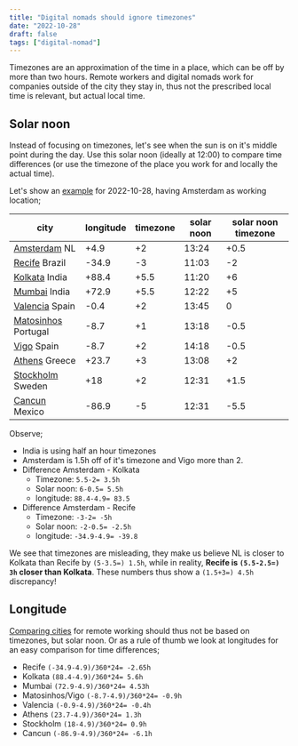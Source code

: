 ```yaml
---
title: "Digital nomads should ignore timezones"
date: "2022-10-28"
draft: false
tags: ["digital-nomad"]
---
```


Timezones are an approximation of the time in a place,
which can be off by more than two hours.
Remote workers and digital nomads work for companies outside of the city they stay in,
thus not the prescribed local time is relevant,
but actual local time.

## Solar noon

Instead of focusing on timezones,
let's see when the sun is on it's middle point during the day.
Use this solar noon (ideally at 12:00) to compare time differences
(or use the timezone of the place you work for and locally the actual time).

Let's show an
[example](https://www.timeanddate.com/worldclock/converter.html?iso=20221028T130000&p1=16&p2=44&p3=209&p4=325&p5=4529&p6=26&p7=239&p8=923&p9=54)
for 2022-10-28,
having Amsterdam as working location;

| city | longitude| timezone | solar noon | solar noon timezone |
| --- | --- | --- | --- | --- |
| [Amsterdam](https://geotimedate.org/sun/netherlands/provincie-noordholland/amsterdam) NL | +4.9 | +2 | 13:24 | +0.5 |
| [Recife](https://geotimedate.org/sun/brazil/pernambuco/recife/3390760) Brazil | -34.9 | -3 | 11:03 | -2 |
| [Kolkata](https://geotimedate.org/sun/india/west-bengal/kolkata/1275004) India | +88.4 | +5.5 | 11:20 | +6 |
| [Mumbai](https://geotimedate.org/sun/india/state-of-maharashtra/mumbai/1275339) India | +72.9 | +5.5 | 12:22 | +5 |
| [Valencia](https://geotimedate.org/sun/spain/comunitat-valenciana/valencia/2509954) Spain | -0.4 | +2 | 13:45 | 0 |
| [Matosinhos](https://geotimedate.org/sun/portugal/distrito-do-porto/matosinhos/2737824) Portugal | -8.7 | +1 | 13:18 | -0.5 |
| [Vigo](https://geotimedate.org/sun/spain/galicia/vigo/6360254) Spain | -8.7 | +2 | 14:18 | -0.5 |
| [Athens](https://geotimedate.org/sun/greece/attica/athens) Greece | +23.7 | +3 | 13:08 | +2 |
| [Stockholm](https://geotimedate.org/sun/sweden/stockholm/stockholm/2673730) Sweden | +18 | +2 | 12:31 | +1.5 |
| [Cancun](https://geotimedate.org/sun/mexico/estado-de-quintana-roo/cancun) Mexico | -86.9 | -5 | 12:31 | -5.5 |


Observe;

- India is using half an hour timezones
- Amsterdam is 1.5h off of it's timezone and Vigo more than 2.
- Difference Amsterdam - Kolkata
  - Timezone: `5.5-2= 3.5h`
  - Solar noon: `6-0.5= 5.5h`
  - longitude: `88.4-4.9= 83.5`
- Difference Amsterdam - Recife
  - Timezone: `-3-2= -5h`
  - Solar noon: `-2-0.5= -2.5h`
  - longitude: `-34.9-4.9= -39.8`

We see that timezones are misleading,
they make us believe NL is closer to Kolkata than Recife by `(5-3.5=) 1.5h`,
while in reality, **Recife is `(5.5-2.5=) 3h` closer than Kolkata**.
These numbers thus show a `(1.5+3=) 4.5h` discrepancy!

## Longitude

[Comparing cities](https://weatherspark.com/compare/y/51381~31432~42614~32421~89228~84156/Comparison-of-the-Average-Weather-in-Amsterdam-Recife-Valencia-Matosinhos-Athens-and-Stockholm)
for remote working should thus not be based on timezones,
but solar noon.
Or as a rule of thumb we look at longitudes for an easy comparison for time differences;

- Recife `(-34.9-4.9)/360*24= -2.65h`
- Kolkata `(88.4-4.9)/360*24= 5.6h`
- Mumbai `(72.9-4.9)/360*24= 4.53h`
- Matosinhos/Vigo `(-8.7-4.9)/360*24= -0.9h`
- Valencia `(-0.9-4.9)/360*24= -0.4h`
- Athens `(23.7-4.9)/360*24= 1.3h`
- Stockholm `(18-4.9)/360*24= 0.9h`
- Cancun `(-86.9-4.9)/360*24= -6.1h`

